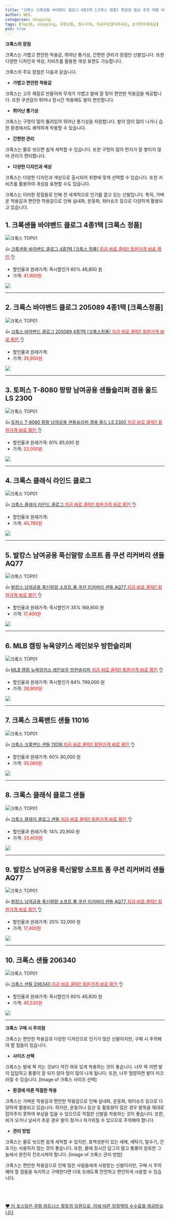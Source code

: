 ```yaml
---
title: "크록스 크록샌들 바야밴드 클로그 4종1택 [크록스 정품] 특장점 필요 추천 제품 비교 최저 가격 비교 장점 구매 후기 구매평"
author: NEO.
categories: shopping
tags: [Top10, shopping, 유행상품, 필수구매, 지금바로클릭하세요, 놓치면후회해요]
pin: true
---
```

**크록스의 장점**

크록스는 가볍고 편안한 착용감, 뛰어난 통기성, 간편한 관리가 장점인 신발입니다. 또한 다양한 디자인과 색상, 지비츠를 활용한 개성 표현도 가능합니다.

크록스의 주요 장점은 다음과 같습니다.

* **가볍고 편안한 착용감**

크록스는 고무 재질로 만들어져 무게가 가볍고 발에 잘 맞아 편안한 착용감을 제공합니다. 또한 쿠션감이 뛰어나 장시간 착용해도 발이 편안합니다.

* **뛰어난 통기성**

크록스는 구멍이 많이 뚫려있어 뛰어난 통기성을 자랑합니다. 발이 땀이 많이 나거나 습한 환경에서도 쾌적하게 착용할 수 있습니다.

* **간편한 관리**

크록스는 물로 씻으면 쉽게 세척할 수 있습니다. 또한 구멍이 많아 먼지가 잘 쌓이지 않아 관리가 편리합니다.

* **다양한 디자인과 색상**

크록스는 다양한 디자인과 색상으로 출시되어 취향에 맞게 선택할 수 있습니다. 또한 지비츠를 활용하여 개성을 표현할 수도 있습니다.

크록스는 이러한 장점들로 인해 전 세계적으로 인기를 끌고 있는 신발입니다. 특히, 가벼운 착용감과 편안한 착용감으로 인해 실내화, 운동화, 워터슈즈 등으로 다양하게 활용되고 있습니다.

   

## 1. 크록샌들 바야밴드 클로그 4종1택 [크록스 정품]

![크록스 TOP01](https://thumbnail10.coupangcdn.com/thumbnails/remote/490x490ex/image/vendor_inventory/d578/9e8fa59ce312243099e07fcf452862d2af56faf877793d1946a5de4c157e.jpg)


👍 [크록샌들 바야밴드 클로그 4종1택 [크록스 정품] <font color=red> 지금 바로 클릭!! 회원가격 바로 확인 </font> ](https://link.coupang.com/re/AFFSDP?lptag=AF3617701&subid=GithubCoopas&pageKey=7338646154&traceid=V0-153&itemId=18856650034&vendorItemId=87121045962) 👌 


- 할인율과 원래가격: 즉시할인가 60%  46,800   원
- 가격: <span style='color:red'>41,900원</span>

[![](/discount_price.png)](https://link.coupang.com/re/AFFSDP?lptag=AF3617701&subid=GithubCoopas&pageKey=7338646154&traceid=V0-153&itemId=18856650034&vendorItemId=87121045962)

---


   

## 2. 크록스 바야밴드 클로그 205089 4종1택 [크록스정품]

![크록스 TOP01](https://thumbnail10.coupangcdn.com/thumbnails/remote/490x490ex/image/vendor_inventory/c440/d3a3a778fb2a729e36087e896718f426a3b6d307200ea055e10757b8c49d.jpg)


👍 [크록스 바야밴드 클로그 205089 4종1택 [크록스정품] <font color=red> 지금 바로 클릭!! 회원가격 바로 확인 </font> ](https://link.coupang.com/re/AFFSDP?lptag=AF3617701&subid=GithubCoopas&pageKey=7375316719&traceid=V0-153&itemId=19034700685&vendorItemId=86361019174) 👌 


- 할인율과 원래가격: 
- 가격: <span style='color:red'>35,900원</span>

[![](/discount_price.png)](https://link.coupang.com/re/AFFSDP?lptag=AF3617701&subid=GithubCoopas&pageKey=7375316719&traceid=V0-153&itemId=19034700685&vendorItemId=86361019174)

---


   

## 3. 토퍼스 T-8080 팡팡 남여공용 샌들슬리퍼 겸용 올드 LS 2300

![크록스 TOP01](https://thumbnail8.coupangcdn.com/thumbnails/remote/490x490ex/image/vendor_inventory/1281/794d5f4a6372a7f1c44bb465e5a4694bfb51487abace7f98bb253a8fe09c.jpg)


👍 [토퍼스 T-8080 팡팡 남여공용 샌들슬리퍼 겸용 올드 LS 2300 <font color=red> 지금 바로 클릭!! 회원가격 바로 확인 </font> ](https://link.coupang.com/re/AFFSDP?lptag=AF3617701&subid=GithubCoopas&pageKey=7383371951&traceid=V0-153&itemId=19073182546&vendorItemId=86202277314) 👌 


- 할인율과 원래가격: 61%  85,000   원
- 가격: <span style='color:red'>22,000원</span>

[![](/discount_price.png)](https://link.coupang.com/re/AFFSDP?lptag=AF3617701&subid=GithubCoopas&pageKey=7383371951&traceid=V0-153&itemId=19073182546&vendorItemId=86202277314)

---


   

## 4. 크록스 클래식 라인드 클로그

![크록스 TOP01](https://thumbnail6.coupangcdn.com/thumbnails/remote/490x490ex/image/rs_quotation_api/wfa2owmv/dd68de89978943cbaf15d9cab1b80102.jpg)


👍 [크록스 클래식 라인드 클로그 <font color=red> 지금 바로 클릭!! 회원가격 바로 확인 </font> ](https://link.coupang.com/re/AFFSDP?lptag=AF3617701&subid=GithubCoopas&pageKey=7383094864&traceid=V0-153&itemId=19071880609&vendorItemId=86194496344) 👌 


- 할인율과 원래가격: 
- 가격: <span style='color:red'>40,780원</span>

[![](/discount_price.png)](https://link.coupang.com/re/AFFSDP?lptag=AF3617701&subid=GithubCoopas&pageKey=7383094864&traceid=V0-153&itemId=19071880609&vendorItemId=86194496344)

---


   

## 5. 발캉스 남여공용 푹신말랑 소프트 폼 쿠션 리커버리 샌들 AQ77

![크록스 TOP01](https://thumbnail7.coupangcdn.com/thumbnails/remote/490x490ex/image/vendor_inventory/9396/f5a5b5e2161157b44fce64777b6bd40e19fdadc244521f4237e3392c5b8d.jpg)


👍 [발캉스 남여공용 푹신말랑 소프트 폼 쿠션 리커버리 샌들 AQ77 <font color=red> 지금 바로 클릭!! 회원가격 바로 확인 </font> ](https://link.coupang.com/re/AFFSDP?lptag=AF3617701&subid=GithubCoopas&pageKey=7265414411&traceid=V0-153&itemId=18516170492&vendorItemId=85654935978) 👌 


- 할인율과 원래가격: 즉시할인가 35%  169,900   원
- 가격: <span style='color:red'>17,400원</span>

[![](/discount_price.png)](https://link.coupang.com/re/AFFSDP?lptag=AF3617701&subid=GithubCoopas&pageKey=7265414411&traceid=V0-153&itemId=18516170492&vendorItemId=85654935978)

---


   

## 6. MLB 캠핑 뉴욕양키스 레인보우 방한슬리퍼

![크록스 TOP01](https://thumbnail8.coupangcdn.com/thumbnails/remote/490x490ex/image/vendor_inventory/d5f1/6f475ee3d25775e16c7d649fd9f6474f9fa85c9429a17e94190a25542eb6.jpg)


👍 [MLB 캠핑 뉴욕양키스 레인보우 방한슬리퍼 <font color=red> 지금 바로 클릭!! 회원가격 바로 확인 </font> ](https://link.coupang.com/re/AFFSDP?lptag=AF3617701&subid=GithubCoopas&pageKey=7680437626&traceid=V0-153&itemId=20512871011&vendorItemId=83203619693) 👌 


- 할인율과 원래가격: 즉시할인가 84%  799,000   원
- 가격: <span style='color:red'>39,900원</span>

[![](/discount_price.png)](https://link.coupang.com/re/AFFSDP?lptag=AF3617701&subid=GithubCoopas&pageKey=7680437626&traceid=V0-153&itemId=20512871011&vendorItemId=83203619693)

---


   

## 7. 크록스 크록밴드 샌들 11016

![크록스 TOP01](https://thumbnail7.coupangcdn.com/thumbnails/remote/490x490ex/image/retail/images/2023/08/31/17/9/d31a8fe9-bd00-4ae9-b887-6e3d2dd89b51.png)


👍 [크록스 크록밴드 샌들 11016 <font color=red> 지금 바로 클릭!! 회원가격 바로 확인 </font> ](https://link.coupang.com/re/AFFSDP?lptag=AF3617701&subid=GithubCoopas&pageKey=6572619941&traceid=V0-153&itemId=19943829682&vendorItemId=87043001233) 👌 


- 할인율과 원래가격: 60%  80,000   원
- 가격: <span style='color:red'>35,060원</span>

[![](/discount_price.png)](https://link.coupang.com/re/AFFSDP?lptag=AF3617701&subid=GithubCoopas&pageKey=6572619941&traceid=V0-153&itemId=19943829682&vendorItemId=87043001233)

---


   

## 8. 크록스 클래식 클로그 샌들

![크록스 TOP01](https://thumbnail10.coupangcdn.com/thumbnails/remote/490x490ex/image/retail/images/2023/04/12/9/0/1db1990c-b5a9-4f44-a9e9-40d7cc39645a.jpg)


👍 [크록스 클래식 클로그 샌들 <font color=red> 지금 바로 클릭!! 회원가격 바로 확인 </font> ](https://link.coupang.com/re/AFFSDP?lptag=AF3617701&subid=GithubCoopas&pageKey=1343337477&traceid=V0-153&itemId=18502024339&vendorItemId=85641248098) 👌 


- 할인율과 원래가격: 14%  20,900   원
- 가격: <span style='color:red'>33,400원</span>

[![](/discount_price.png)](https://link.coupang.com/re/AFFSDP?lptag=AF3617701&subid=GithubCoopas&pageKey=1343337477&traceid=V0-153&itemId=18502024339&vendorItemId=85641248098)

---


   

## 9. 발캉스 남여공용 푹신말랑 소프트 폼 쿠션 리커버리 샌들 AQ77

![크록스 TOP01](https://thumbnail8.coupangcdn.com/thumbnails/remote/490x490ex/image/vendor_inventory/2345/112d9239972428af3c83a3e6ee4d1721d90f8274b6d9a569ffc44afae6b0.jpg)


👍 [발캉스 남여공용 푹신말랑 소프트 폼 쿠션 리커버리 샌들 AQ77 <font color=red> 지금 바로 클릭!! 회원가격 바로 확인 </font> ](https://link.coupang.com/re/AFFSDP?lptag=AF3617701&subid=GithubCoopas&pageKey=7265414411&traceid=V0-153&itemId=18516170419&vendorItemId=85654935656) 👌 


- 할인율과 원래가격: 20%  32,000   원
- 가격: <span style='color:red'>17,400원</span>

[![](/discount_price.png)](https://link.coupang.com/re/AFFSDP?lptag=AF3617701&subid=GithubCoopas&pageKey=7265414411&traceid=V0-153&itemId=18516170419&vendorItemId=85654935656)

---


   

## 10. 크록스 샌들 206340

![크록스 TOP01](https://thumbnail6.coupangcdn.com/thumbnails/remote/490x490ex/image/retail/images/2023/04/12/9/7/4a3626fd-d43d-42d9-afe4-3c9df90b8752.jpg)


👍 [크록스 샌들 206340 <font color=red> 지금 바로 클릭!! 회원가격 바로 확인 </font> ](https://link.coupang.com/re/AFFSDP?lptag=AF3617701&subid=GithubCoopas&pageKey=7262466910&traceid=V0-153&itemId=18502024230&vendorItemId=85641247963) 👌 


- 할인율과 원래가격: 즉시할인가 60%  46,800   원
- 가격: <span style='color:red'>45,520원</span>

[![](/discount_price.png)](https://link.coupang.com/re/AFFSDP?lptag=AF3617701&subid=GithubCoopas&pageKey=7262466910&traceid=V0-153&itemId=18502024230&vendorItemId=85641247963)

---
**크록스 구매 시 주의점**

크록스는 편안한 착용감과 다양한 디자인으로 인기가 많은 신발이지만, 구매 시 주의해야 할 점들이 있습니다.

* **사이즈 선택**

크록스는 발에 꽉 끼는 것보다 약간 여유 있게 착용하는 것이 좋습니다. 너무 꽉 끼면 발이 답답하고 통풍이 잘 되지 않아 땀이 많이 나게 됩니다. 또한, 너무 헐렁하면 발이 미끄러질 수 있습니다.
[Image of 크록스 사이즈 선택]

* **환경에 따른 적절한 착용**

크록스는 가벼운 착용감과 편안한 착용감으로 인해 실내화, 운동화, 워터슈즈 등으로 다양하게 활용되고 있습니다. 하지만, 운동이나 등산 등 활동량이 많은 경우 발목을 제대로 잡아주지 못하여 부상을 입을 수 있으므로 적절한 신발을 착용하는 것이 좋습니다. 또한, 비가 오거나 날씨가 추운 경우 발이 젖거나 차가워질 수 있으므로 주의해야 합니다.

* **관리 방법**

크록스는 물로 씻으면 쉽게 세척할 수 있지만, 표백성분이 있는 세제, 세탁기, 탈수기, 건조기는 사용하지 않는 것이 좋습니다. 또한, 물에 장시간 담그지 말고 통풍이 양호한 그늘에서 완전히 건조시켜야 합니다.
[Image of 크록스 관리 방법]

크록스는 편안한 착용감으로 인해 많은 사람들에게 사랑받는 신발이지만, 구매 시 주의해야 할 점들을 숙지하고 구매한다면 더욱 오래도록 안전하고 편안하게 사용할 수 있습니다.<br><br><br><br><br> [ ❤  이 포스팅은 쿠팡 파트너스 활동의 일환으로, 이에 따른 일정액의 수수료를 제공받습니다](https://link.coupang.com/a/bcEFyh)